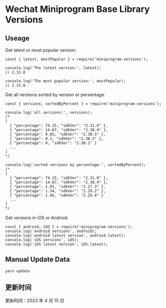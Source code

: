 
# Wechat Miniprogram Base Library Versions

## Useage

Get latest or most popular version:

```;
const { latest, mostPopular } = require('miniprogram-versions');

console.log('The latest version:', latest);
// 2.31.0

console.log('The most popular version:', mostPopular);
// 2.31.0

```

Get all versions sorted by version or persentage.

```
const { versions, sortedByPercent } = require('miniprogram-versions');

console.log('all versions:', versions);
/*
[
  { "percentage": 74.15, "sdkVer": "2.31.0" },
  { "percentage": 14.67, "sdkVer": "2.30.4" },
  { "percentage": 0.03, "sdkVer": "2.30.3" },
  { "percentage": 0.1, "sdkVer": "2.30.2" },
  { "percentage": 0, "sdkVer": "2.30.1" }
  ...
]
*/

console.log('sorted versions by persentage:', sortedByPercent);
/*
[
  { "percentage": 74.15, "sdkVer": "2.31.0" },
  { "percentage": 14.67, "sdkVer": "2.30.4" },
  { "percentage": 1.91, "sdkVer": "2.27.3" },
  { "percentage": 1.54, "sdkVer": "2.29.2" },
  { "percentage": 1.45, "sdkVer": "2.25.4" }
  ...
]
*/
```

Get versions in iOS or Android.

```
const { android, iOS } = require('miniprogram-versions');
console.log('android versions', android);
console.log('android latest version', android.latest);
console.log('iOS versions', iOS);
console.log('iOS latest version', iOS.latest);
```

## Manual Update Data

```
yarn update
```

## 更新时间

更新时间：2023 年 4 月 15 日
